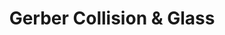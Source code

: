 ---
title: "Gerber Collision & Glass"
url: /haslett/gerber-collision-and-glass/
shop: car repair
---